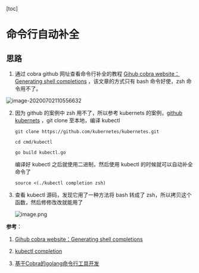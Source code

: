 [toc]

# 命令行自动补全

## 思路

1. 通过 cobra github 网址查看命令行补全的教程 [Gihub cobra website：Generating shell completions](https://github.com/spf13/cobra/blob/master/shell_completions.md) ，该文章的方式只有 bash 命令好使，zsh 命令用不了。

![image-20200702110556632](/home/qiubing/.config/Typora/typora-user-images/image-20200702110556632.png)

2. 因为 github 的案例中 zsh 用不了，所以参考 kubernets 的案例，[github kubernets](https://github.com/kubernetes/kubernetes) ，git clone 至本地，编译 kubectl

   ```shell
   git clone https://github.com/kubernetes/kubernetes.git
   
   cd cmd/kubectl
   
   go build kubectl.go
   ```

   编译好 kubectl 之后就使用二进制，然后使用 kubectl 的时候就可以自动补全命令了

   ```shell
   source <(./kubectl completion zsh)
   ```

3. 查看 kubectl 源码，发现它用了一种方法将 bash 转成了 zsh，所以拷贝这个函数，然后修修改改就能用了

   ![image.png](http://ww1.sinaimg.cn/large/006alGmrgy1ggcgieanitj31a90rygra.jpg)

**参考**：

1.  [Gihub cobra website：Generating shell completions](https://github.com/spf13/cobra/blob/master/shell_completions.md) 

2. [kubectl completion](http://kubernetes.kansea.com/docs/user-guide/kubectl/kubectl_completion/)

3. [基于Cobra的golang命令行工具开发](https://www.codenong.com/js6059425c803e/)
